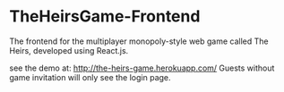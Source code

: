 # TheHeirsGame-Frontend
The frontend for the multiplayer monopoly-style web game called The Heirs, developed using React.js.

see the demo at: http://the-heirs-game.herokuapp.com/
Guests without game invitation will only see the login page.
